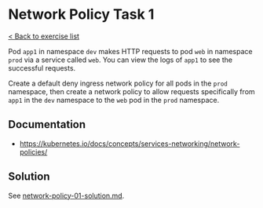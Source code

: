 # Network Policy Task 1

[< Back to exercise list](../README.md)

Pod `app1` in namespace `dev` makes HTTP requests to pod `web` in namespace
`prod` via a service called `web`. You can view the logs of `app1` to see the
successful requests.

Create a default deny ingress network policy for all pods in the `prod`
namespace, then create a network policy to allow requests specifically from
`app1` in the `dev` namespace to the `web` pod in the `prod` namespace.

## Documentation

* https://kubernetes.io/docs/concepts/services-networking/network-policies/

## Solution

See [network-policy-01-solution.md](./network-policy-01-solution.md).
